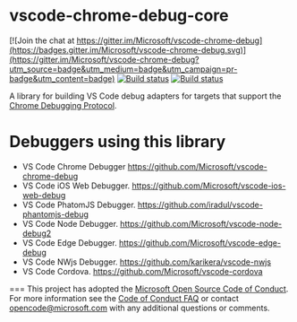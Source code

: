 # vscode-chrome-debug-core
[![Join the chat at https://gitter.im/Microsoft/vscode-chrome-debug](https://badges.gitter.im/Microsoft/vscode-chrome-debug.svg)](https://gitter.im/Microsoft/vscode-chrome-debug?utm_source=badge&utm_medium=badge&utm_campaign=pr-badge&utm_content=badge)
[![Build status](https://travis-ci.org/Microsoft/vscode-chrome-debug-core.svg?branch=master)](https://travis-ci.org/Microsoft/vscode-chrome-debug-core)
[![Build status](https://ci.appveyor.com/api/projects/status/4txeyylky6aori9q?svg=true)](https://ci.appveyor.com/project/roblourens/vscode-chrome-debug-core)

A library for building VS Code debug adapters for targets that support the [Chrome Debugging Protocol](https://chromedevtools.github.io/debugger-protocol-viewer/).

# Debuggers using this library
- VS Code Chrome Debugger https://github.com/Microsoft/vscode-chrome-debug
- VS Code iOS Web Debugger. https://github.com/Microsoft/vscode-ios-web-debug
- VS Code PhatomJS Debugger. https://github.com/iradul/vscode-phantomjs-debug
- VS Code Node Debugger. https://github.com/Microsoft/vscode-node-debug2
- VS Code Edge Debugger. https://github.com/Microsoft/vscode-edge-debug
- VS Code NWjs Debugger. https://github.com/karikera/vscode-nwjs
- VS Code Cordova. https://github.com/Microsoft/vscode-cordova

===
This project has adopted the [Microsoft Open Source Code of Conduct](https://opensource.microsoft.com/codeofconduct/). For more information see the [Code of Conduct FAQ](https://opensource.microsoft.com/codeofconduct/faq/) or contact [opencode@microsoft.com](mailto:opencode@microsoft.com) with any additional questions or comments.
